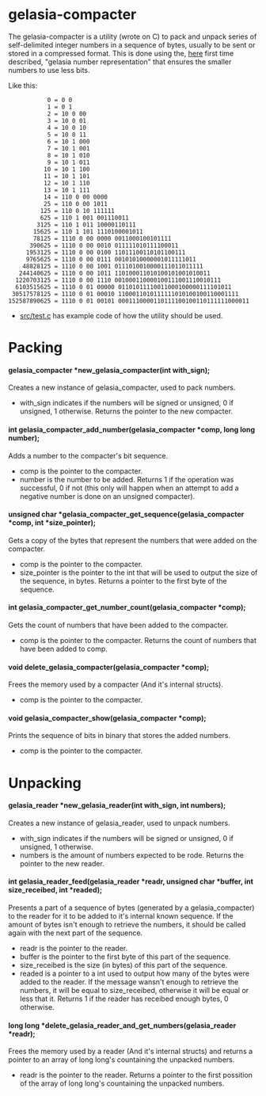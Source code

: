 # gelasia-compacter
The gelasia-compacter is a utility (wrote on C) to pack and unpack series of self-delimited integer numbers in a sequence of bytes, usually to be sent or stored in a compressed format. This is done using the, [here](https://github.com/Autopawn/gelasia-compacter/blob/master/representation/gelasia_representation.pdf) first time described, "gelasia number representation" that ensures the smaller numbers to use less bits.

Like this:

               0 = 0 0 
               1 = 0 1
               2 = 10 0 00
               3 = 10 0 01 
               4 = 10 0 10 
               5 = 10 0 11 
               6 = 10 1 000 
               7 = 10 1 001 
               8 = 10 1 010 
               9 = 10 1 011 
              10 = 10 1 100 
              11 = 10 1 101 
              12 = 10 1 110 
              13 = 10 1 111 
              14 = 110 0 00 0000
              25 = 110 0 00 1011 
             125 = 110 0 10 111111 
             625 = 110 1 001 001110011 
            3125 = 110 1 011 10000110111 
           15625 = 110 1 101 1110100001011 
           78125 = 1110 0 00 0000 0011000100101111 
          390625 = 1110 0 00 0010 011111010111100011 
         1953125 = 1110 0 00 0100 11011100110101100111 
         9765625 = 1110 0 00 0111 00101010000001011111011 
        48828125 = 1110 0 00 1001 0111010010000111011011111 
       244140625 = 1110 0 00 1011 110100011010100101001010011 
      1220703125 = 1110 0 00 1110 001000110000100111001110010111 
      6103515625 = 1110 0 01 00000 01101011110011000100000111101011 
     30517578125 = 1110 0 01 00010 1100011010111111010100100110001111 
    152587890625 = 1110 0 01 00101 0001110000110111100100110111111000011

* [src/test.c](https://github.com/Autopawn/gelasia-compacter/blob/master/src/test.c) has example code of how the utility should be used.

# Packing

#### gelasia_compacter *new_gelasia_compacter(int with_sign);
Creates a new instance of gelasia_compacter, used to pack numbers.
  * with_sign indicates if the numbers will be signed or unsigned, 0 if unsigned, 1 otherwise.
Returns the pointer to the new compacter.

#### int gelasia_compacter_add_number(gelasia_compacter *comp, long long number);
Adds a number to the compacter's bit sequence.
  * comp is the pointer to the compacter.
  * number is the number to be added.
Returns 1 if the operation was successful, 0 if not (this only will happen when an attempt to add a negative number is done on an unsigned compacter).

#### unsigned char *gelasia_compacter_get_sequence(gelasia_compacter *comp, int *size_pointer);
Gets a copy of the bytes that represent the numbers that were added on the compacter.
  * comp is the pointer to the compacter.
  * size_pointer is the pointer to the int that will be used to output the size of the sequence, in bytes.
Returns a pointer to the first byte of the sequence.

#### int gelasia_compacter_get_number_count(gelasia_compacter *comp);
Gets the count of numbers that have been added to the compacter.
  * comp is the pointer to the compacter.
Returns the count of numbers that have been added to comp.

#### void delete_gelasia_compacter(gelasia_compacter *comp);
Frees the memory used by a compacter (And it's internal structs).
  * comp is the pointer to the compacter.

#### void gelasia_compacter_show(gelasia_compacter *comp);
Prints the sequence of bits in binary that stores the added numbers. 
  * comp is the pointer to the compacter.

# Unpacking

#### gelasia_reader *new_gelasia_reader(int with_sign, int numbers);
Creates a new instance of gelasia_reader, used to unpack numbers.
  * with_sign indicates if the numbers will be signed or unsigned, 0 if unsigned, 1 otherwise.
  * numbers is the amount of numbers expected to be rode.
Returns the pointer to the new reader.

#### int gelasia_reader_feed(gelasia_reader *readr, unsigned char *buffer, int size_receibed, int *readed);
Presents a part of a sequence of bytes (generated by a gelasia_compacter) to the reader for it to be added to it's internal known sequence. If the amount of bytes isn't enough to retrieve the numbers, it should be called again with the next part of the sequence.
  * readr is the pointer to the reader.
  * buffer is the pointer to the first byte of this part of the sequence.
  * size_receibed is the size (in bytes) of this part of the sequence.
  * readed is a pointer to a int used to output how many of the bytes were added to the reader. If the message wansn't enough to retrieve the numbers, it will be equal to size_receibed, otherwise it will be equal or less that it.
Returns 1 if the reader has receibed enough bytes, 0 otherwise.

#### long long *delete_gelasia_reader_and_get_numbers(gelasia_reader *readr);
Frees the memory used by a reader (And it's internal structs) and returns a pointer to an array of long long's countaining the unpacked numbers.
  * readr is the pointer to the reader.
Returns a pointer to the first possition of the array of long long's countaining the unpacked numbers.
